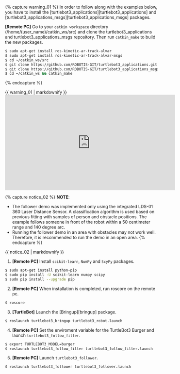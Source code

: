 
{% capture warning_01 %}
In order to follow along with the examples below, you have to install the [turtlebot3_applications][turtlebot3_applications] and [turtlebot3_applications_msgs][turtlebot3_applications_msgs] packages.

**[Remote PC]** Go to your `catkin workspace` directory (/home/(user_name)/catkin_ws/src) and clone the turtlebot3_applications and turtlebot3_applications_msgs repository. Then run `catkin_make` to build the new packages.

```bash
$ sudo apt-get install ros-kinetic-ar-track-alvar
$ sudo apt-get install ros-kinetic-ar-track-alvar-msgs
$ cd ~/catkin_ws/src
$ git clone https://github.com/ROBOTIS-GIT/turtlebot3_applications.git
$ git clone https://github.com/ROBOTIS-GIT/turtlebot3_applications_msgs.git
$ cd ~/catkin_ws && catkin_make
```
{% endcapture %}
<div class="notice--danger">{{ warning_01 | markdownify }}</div>

<iframe width="560" height="315" src="https://www.youtube.com/embed/w9YTxZVY6yQ" frameborder="0" allowfullscreen></iframe>

{% capture notice_02 %}
**NOTE**:

- The follower demo was implemented only using the integrated LDS-01 360 Laser Distance Sensor. A classification algorithm is used based on previous fitting with samples of person and obstacle positions. The example follows someone in front of the robot within a 50 centimeter range and 140 degree arc.
- Running the follower demo in an area with obstacles may not work well. Therefore, it is recommended to run the demo in an open area.
{% endcapture %}
<div class="notice--info">{{ notice_02 | markdownify }}</div>

1. **[Remote PC]** Install `scikit-learn`, `NumPy` and `ScyPy` packages.
```bash
$ sudo apt-get install python-pip
$ sudo pip install -U scikit-learn numpy scipy
$ sudo pip install --upgrade pip
```

2. **[Remote PC]** When installation is completed, run roscore on the remote pc.
```bash
$ roscore
```

3. **[TurtleBot]** Launch the [Bringup][bringup] package.
```bash
$ roslaunch turtlebot3_bringup turtlebot3_robot.launch
```

4. **[Remote PC]** Set the enviroment variable for the TurtleBot3 Burger and launch `turtlebot3_follow_filter`.
```bash
$ export TURTLEBOT3_MODEL=burger
$ roslaunch turtlebot3_follow_filter turtlebot3_follow_filter.launch
```

5. **[Remote PC]** Launch `turtlebot3_follower`.
```bash
$ roslaunch turtlebot3_follower turtlebot3_follower.launch
```
